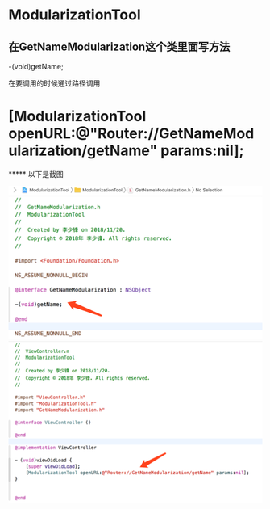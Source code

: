 # ModularizationTool

## 在GetNameModularization这个类里面写方法

-(void)getName;

在要调用的时候通过路径调用 

# [ModularizationTool openURL:@"Router://GetNameModularization/getName" params:nil];

***** 以下是截图

![image](https://github.com/lsfA1/ModularizationTool/raw/master/ModularizationTool/img/01.png)![image](https://github.com/lsfA1/ModularizationTool/raw/master/ModularizationTool/img/02.png)
